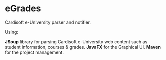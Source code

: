 # eGrades
Cardisoft e-University parser and notifier. 

Using:

**JSoup** library for parsing Cardisoft e-University web content such as student information, courses & grades.
**JavaFX** for the Graphical UI.
**Maven** for the project management.

